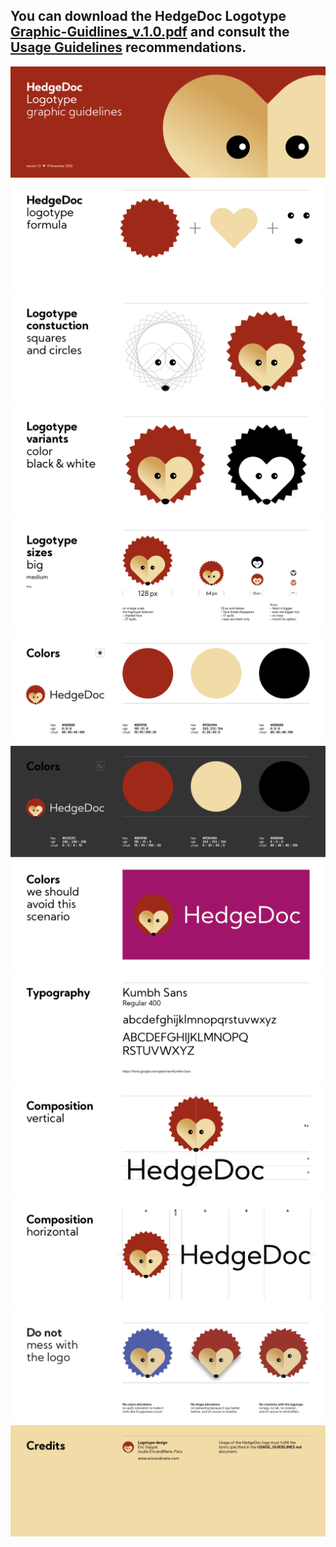 ## You can download the HedgeDoc Logotype [Graphic-Guidlines_v.1.0.pdf](https://raw.githubusercontent.com/hedgedoc/hedgedoc-logo/main/Graphic-Guidlines/Graphic-Guidlines_v.1.0.pdf) and consult the [Usage Guidelines](USAGE_GUIDELINES.md) recommendations.

![](Graphic-Guidlines/Guidlines_PNG/Graphic-Guidlines1.png)
![](Graphic-Guidlines/Guidlines_PNG/Graphic-Guidlines2.png)
![](Graphic-Guidlines/Guidlines_PNG/Graphic-Guidlines3.png)
![](Graphic-Guidlines/Guidlines_PNG/Graphic-Guidlines4.png)
![](Graphic-Guidlines/Guidlines_PNG/Graphic-Guidlines5.png)
![](Graphic-Guidlines/Guidlines_PNG/Graphic-Guidlines6.png)
![](Graphic-Guidlines/Guidlines_PNG/Graphic-Guidlines7.png)
![](Graphic-Guidlines/Guidlines_PNG/Graphic-Guidlines8.png)
![](Graphic-Guidlines/Guidlines_PNG/Graphic-Guidlines9.png)
![](Graphic-Guidlines/Guidlines_PNG/Graphic-Guidlines10.png)
![](Graphic-Guidlines/Guidlines_PNG/Graphic-Guidlines11.png)
![](Graphic-Guidlines/Guidlines_PNG/Graphic-Guidlines12.png)
![](Graphic-Guidlines/Guidlines_PNG/Graphic-Guidlines13.png)


